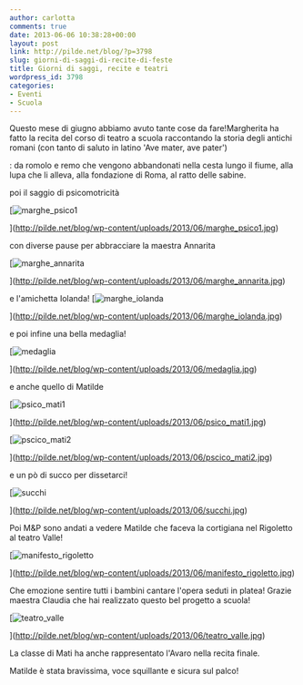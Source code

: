 ```yaml
---
author: carlotta
comments: true
date: 2013-06-06 10:38:28+00:00
layout: post
link: http://pilde.net/blog/?p=3798
slug: giorni-di-saggi-di-recite-di-feste
title: Giorni di saggi, recite e teatri
wordpress_id: 3798
categories:
- Eventi
- Scuola
---
```


Questo mese di giugno abbiamo avuto tante cose da fare!Margherita ha fatto la recita del corso di teatro a scuola raccontando la storia degli antichi  romani (con tanto di saluto in latino 'Ave mater, ave pater')


: da romolo e remo che vengono abbandonati nella cesta lungo il fiume, alla lupa che li alleva, alla fondazione di Roma, al ratto delle sabine.

poi il saggio di psicomotricità

[![marghe_psico1](http://pilde.net/blog/wp-content/uploads/2013/06/marghe_psico1.jpg)


](http://pilde.net/blog/wp-content/uploads/2013/06/marghe_psico1.jpg)


con diverse pause per abbracciare la maestra Annarita

[![marghe_annarita](http://pilde.net/blog/wp-content/uploads/2013/06/marghe_annarita.jpg)


](http://pilde.net/blog/wp-content/uploads/2013/06/marghe_annarita.jpg)


e l'amichetta Iolanda! [![marghe_iolanda](http://pilde.net/blog/wp-content/uploads/2013/06/marghe_iolanda.jpg)


](http://pilde.net/blog/wp-content/uploads/2013/06/marghe_iolanda.jpg)


e poi infine una bella medaglia!

[![medaglia](http://pilde.net/blog/wp-content/uploads/2013/06/medaglia.jpg)


](http://pilde.net/blog/wp-content/uploads/2013/06/medaglia.jpg)


e anche quello di Matilde

[![psico_mati1](http://pilde.net/blog/wp-content/uploads/2013/06/psico_mati1.jpg)


](http://pilde.net/blog/wp-content/uploads/2013/06/psico_mati1.jpg)




[![pscico_mati2](http://pilde.net/blog/wp-content/uploads/2013/06/pscico_mati2.jpg)


](http://pilde.net/blog/wp-content/uploads/2013/06/pscico_mati2.jpg)


e un pò di succo per dissetarci!

[![succhi](http://pilde.net/blog/wp-content/uploads/2013/06/succhi.jpg)


](http://pilde.net/blog/wp-content/uploads/2013/06/succhi.jpg)


Poi M&P sono andati a vedere Matilde che faceva la cortigiana nel Rigoletto al teatro Valle!

[![manifesto_rigoletto](http://pilde.net/blog/wp-content/uploads/2013/06/manifesto_rigoletto.jpg)


](http://pilde.net/blog/wp-content/uploads/2013/06/manifesto_rigoletto.jpg)


Che emozione sentire tutti i bambini cantare l'opera seduti in platea! Grazie maestra Claudia che hai realizzato questo bel progetto a scuola!

[![teatro_valle](http://pilde.net/blog/wp-content/uploads/2013/06/teatro_valle.jpg)


](http://pilde.net/blog/wp-content/uploads/2013/06/teatro_valle.jpg)


La classe di Mati ha anche rappresentato l'Avaro nella recita finale.

Matilde è stata bravissima, voce squillante e sicura sul palco!
